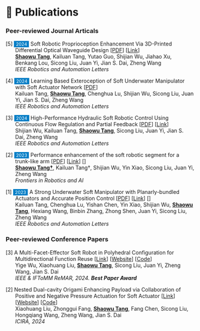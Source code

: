 # 📝 Publications


### Peer-reviewed Journal Articals

<p style="text-indent: -1.6rem;margin-left: 1.6rem;">
    <span>[5] <span style="font-size:12px;color:#FFFFFF;background-color:#007ec6;padding:1px 5px 1px 5px;">2024</span> Soft Robotic Proprioception Enhancement Via 3D-Printed Differential Optical Waveguide Design 
    [<a href="/files/paper_pdf/RAL2024b.pdf" target="_blank">PDF</a>]
    [<a href="https://ieeexplore.ieee.org/document/10564110" target="_blank">Link</a>] <br>
     <b><u>Shaowu Tang</u></b>, Kailuan Tang, Yutao Guo,  Shijian Wu, Jiahao Xu, Benkang Lou, Sicong Liu, Juan Yi, Jian S. Dai, Zheng Wang <br>
    <i>IEEE Robotics and Automation Letters</i> 
    </span>
    </p>

<p style="text-indent: -1.6rem;margin-left: 1.6rem;">
    <span>[4] <span style="font-size:12px;color:#FFFFFF;background-color:#007ec6;padding:1px 5px 1px 5px;">2024</span> Learning Based Exteroception of Soft Underwater Manipulator with Soft Actuator Network 
    [<a href="/files/paper_pdf/RAL2024c.pdf" target="_blank">PDF</a>] <br>
    Kailuan Tang, <b><u>Shaowu Tang</u></b>, Chenghua Lu, Shijian Wu, Sicong Liu, Juan Yi, Jian S. Dai, Zheng Wang <br>
    <i>IEEE Robotics and Automation Letters</i> 
    </span>
    </p>

<p style="text-indent: -1.6rem;margin-left: 1.6rem;">
    <span>[3] <span style="font-size:12px;color:#FFFFFF;background-color:#007ec6;padding:1px 5px 1px 5px;">2024</span> High-Performance Hydraulic Soft Robotic Control Using Continuous Flow Regulation and Partial Feedback 
    [<a href="/files/paper_pdf/RAL2024a.pdf" target="_blank">PDF</a>]
    [<a href="https://ieeexplore.ieee.org/abstract/document/10564155" target="_blank">Link</a>] <br>
    Shijian Wu, Kailuan Tang, <b><u>Shaowu Tang</u></b>, Sicong Liu, Juan Yi, Jian S. Dai, Zheng Wang <br>
    <i>IEEE Robotics and Automation Letters</i> 
    </span>
    </p>

<p style="text-indent: -1.6rem;margin-left: 1.6rem;">
    <span>[2] <span style="font-size:12px;color:#FFFFFF;background-color:#007ec6;padding:1px 5px 1px 5px;">2023</span> Performance enhancement of the soft robotic segment for a trunk-like arm 
    [<a href="/files/paper_pdf/Frontiers2023a.pdf" target="_blank">PDF</a>]
    [<a href="https://www.frontiersin.org/journals/robotics-and-ai/articles/10.3389/frobt.2023.1210217/full" target="_blank">Link</a>] 
    [<a class='paper_citations_badges' data='VWjcoy0AAAAJ:u5HHmVD_uO8C' href="" target="_blank"></a>] <br>
    <b><u>Shaowu Tang†</u></b>, Kailuan Tang†, Shijian Wu, Yin Xiao, Sicong Liu, Juan Yi, Zheng Wang <br>
    <i>Frontiers in Robotics and AI</i> 
    </span>
    </p>

<p style="text-indent: -1.6rem;margin-left: 1.6rem;">
    <span>[1] <span style="font-size:12px;color:#FFFFFF;background-color:#007ec6;padding:1px 5px 1px 5px;">2023</span> A Strong Underwater Soft Manipulator with Planarly-bundled Actuators and Accurate Position Control 
    [<a href="/files/paper_pdf/RAL2023a.pdf" target="_blank">PDF</a>]
    [<a href="https://ieeexplore.ieee.org/abstract/document/10564155" target="_blank">Link</a>]
    [<a class='paper_citations_badges' data='VWjcoy0AAAAJ:u-x6o8ySG0sC' href="" target="_blank"></a>] <br>
    Kailuan Tang, Chenghua Lu, Yishan Chen, Yin Xiao, Shijian Wu, <b><u>Shaowu Tang</u></b>, Hexiang Wang, Binbin Zhang, Zhong Shen, Juan Yi, Sicong Liu, Zheng Wang <br>
    <i>IEEE Robotics and Automation Letters</i> 
    </span>
    </p>

### Peer-reviewed Conference Papers

<p style="text-indent: -1.6rem;margin-left: 1.6rem;">
    <span>[3] A Multi-Facet-Effector Soft Robot in Polyhedral Configuration for Multidirectional Function Reuse
    [<a href="https://arxiv.org/abs/2311.13627" target="_blank">Link</a>]
    [<a href="https://brown-palm.github.io/Vamos/" target="_blank">Website</a>]
    [<a href="https://github.com/brown-palm/Vamos" target="_blank">Code</a>]  <br>
    Yige Wu, Xiaohuang Liu, <b><u>Shaowu Tang</u></b>, Sicong Liu, Juan Yi, Zheng Wang, Jian S. Dai <br>
    <i>IEEE & IFToMM ReMAR, 2024. <b>Best Paper Award</b></i>
    </span>
    </p>


<p style="text-indent: -1.6rem;margin-left: 1.6rem;">
    <span>[2] Nested Dual-cavity Origami Enhancing Payload via Collaboration of Positive and Negative Pressure Actuation for Soft Actuator
    [<a href="https://arxiv.org/abs/2311.13627" target="_blank">Link</a>]
    [<a href="https://brown-palm.github.io/Vamos/" target="_blank">Website</a>]
    [<a href="https://github.com/brown-palm/Vamos" target="_blank">Code</a>]  <br>
    Xiaohuang Liu, Zhonggui Fang, <b><u>Shaowu Tang</u></b>, Fang Chen, Sicong Liu, Hongqiang Wang, Zheng Wang, Jian S. Dai <br>
    <i>ICIRA, 2024 </i>
    </span>
    </p>
